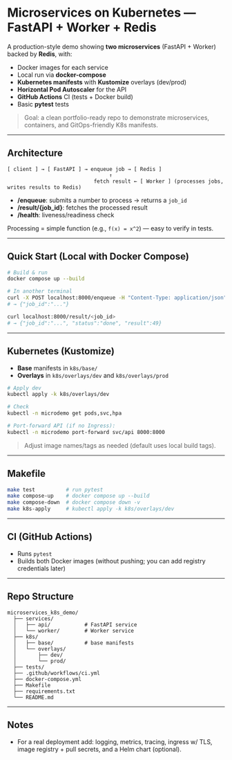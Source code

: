 # Microservices on Kubernetes — FastAPI + Worker + Redis

A production-style demo showing **two microservices** (FastAPI + Worker) backed by **Redis**, with:
- Docker images for each service
- Local run via **docker-compose**
- **Kubernetes manifests** with **Kustomize** overlays (dev/prod)
- **Horizontal Pod Autoscaler** for the API
- **GitHub Actions** CI (tests + Docker build)
- Basic **pytest** tests

> Goal: a clean portfolio-ready repo to demonstrate microservices, containers, and GitOps-friendly K8s manifests.

---

## Architecture

```
[ client ] → [ FastAPI ] → enqueue job → [ Redis ]
                                 ↑                  
                            fetch result ← [ Worker ] (processes jobs, writes results to Redis)
```

- **/enqueue**: submits a number to process → returns a `job_id`
- **/result/{job_id}**: fetches the processed result
- **/health**: liveness/readiness check

Processing = simple function (e.g., `f(x) = x^2`) — easy to verify in tests.

---

## Quick Start (Local with Docker Compose)

```bash
# Build & run
docker compose up --build

# In another terminal
curl -X POST localhost:8000/enqueue -H "Content-Type: application/json" -d '{"value": 7}'
# → {"job_id":"..."} 

curl localhost:8000/result/<job_id>
# → {"job_id":"...", "status":"done", "result":49}
```

---

## Kubernetes (Kustomize)

- **Base** manifests in `k8s/base/`
- **Overlays** in `k8s/overlays/dev` and `k8s/overlays/prod`

```bash
# Apply dev
kubectl apply -k k8s/overlays/dev

# Check
kubectl -n microdemo get pods,svc,hpa

# Port-forward API (if no Ingress):
kubectl -n microdemo port-forward svc/api 8000:8000
```

> Adjust image names/tags as needed (default uses local build tags).

---

## Makefile

```bash
make test          # run pytest
make compose-up    # docker compose up --build
make compose-down  # docker compose down -v
make k8s-apply     # kubectl apply -k k8s/overlays/dev
```

---

## CI (GitHub Actions)

- Runs `pytest`
- Builds both Docker images (without pushing; you can add registry credentials later)

---

## Repo Structure

```
microservices_k8s_demo/
  ├── services/
  │   ├── api/           # FastAPI service
  │   └── worker/        # Worker service
  ├── k8s/
  │   ├── base/          # base manifests
  │   └── overlays/
  │       ├── dev/
  │       └── prod/
  ├── tests/
  ├── .github/workflows/ci.yml
  ├── docker-compose.yml
  ├── Makefile
  ├── requirements.txt
  └── README.md
```

---

## Notes

- For a real deployment add: logging, metrics, tracing, ingress w/ TLS, image registry + pull secrets, and a Helm chart (optional).
